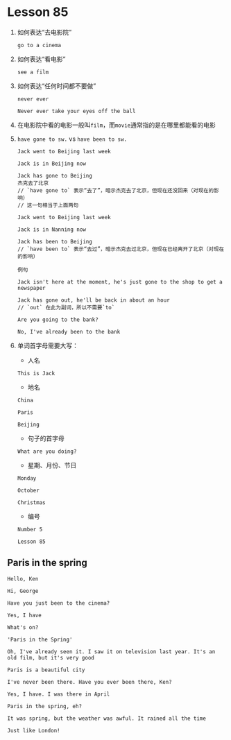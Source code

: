 # Lesson 85

1. 如何表达“去电影院”

   ```
   go to a cinema
   ```

2. 如何表达“看电影”

   ```
   see a film
   ```

3. 如何表达“任何时间都不要做”

   ```
   never ever

   Never ever take your eyes off the ball
   ```

4. 在电影院中看的电影一般叫`film`，而`movie`通常指的是在哪里都能看的电影

5. `have gone to sw.` vs `have been to sw.`

   ```
   Jack went to Beijing last week

   Jack is in Beijing now

   Jack has gone to Beijing
   杰克去了北京
   // `have gone to` 表示“去了”，暗示杰克去了北京，但现在还没回来（对现在的影响）
   // 这一句相当于上面两句

   Jack went to Beijing last week

   Jack is in Nanning now

   Jack has been to Beijing
   // `have been to` 表示“去过”，暗示杰克去过北京，但现在已经离开了北京（对现在的影响）
   ```

   ```
   例句

   Jack isn't here at the moment, he's just gone to the shop to get a newspaper

   Jack has gone out, he'll be back in about an hour
   // `out` 在此为副词，所以不需要`to`

   Are you going to the bank?

   No, I've already been to the bank

   ```

6. 单词首字母需要大写：

   - 人名

   ```
   This is Jack
   ```

   - 地名

   ```
   China

   Paris

   Beijing
   ```

   - 句子的首字母

   ```
   What are you doing?
   ```

   - 星期、月份、节日

   ```
   Monday

   October

   Christmas
   ```

   - 编号

   ```
   Number 5

   Lesson 85
   ```

## Paris in the spring

```
Hello, Ken

Hi, George

Have you just been to the cinema?

Yes, I have

What's on?

'Paris in the Spring'

Oh, I've already seen it. I saw it on television last year. It's an old film, but it's very good

Paris is a beautiful city

I've never been there. Have you ever been there, Ken?

Yes, I have. I was there in April

Paris in the spring, eh?

It was spring, but the weather was awful. It rained all the time

Just like London!
```
